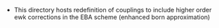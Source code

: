 * This directory hosts redefinition of couplings to include higher order ewk corrections in the EBA scheme (enhanced born approximation)
